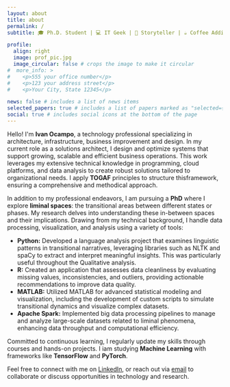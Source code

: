 ```yaml
---
layout: about
title: about
permalink: /
subtitle: 🎓 Ph.D. Student | 💻 IT Geek | 📖 Storyteller | ☕ Coffee Addict | 📚 Lifelong Learner 

profile:
  align: right
  image: prof_pic.jpg
  image_circular: false # crops the image to make it circular
#  more_info: >
#    <p>555 your office number</p>
#    <p>123 your address street</p>
#    <p>Your City, State 12345</p>

news: false # includes a list of news items
selected_papers: true # includes a list of papers marked as "selected={true}"
social: true # includes social icons at the bottom of the page
---
```


Hello! I'm **Ivan Ocampo**, a technology professional specializing in architecture, infrastructure, business improvement and design. In my current role as a solutions architect, I design and optimize systems that support growing, scalable and efficient business operations. This work leverages my extensive technical knowledge in programming, cloud platforms, and data analysis to create robust solutions tailored to organizational needs. I apply **TOGAF** principles to structure thisframework, ensuring a comprehensive and methodical approach.

In addition to my professional endeavors, I am pursuing a **PhD** where I explore **liminal spaces**: the transitional areas between different states or phases. My research delves into understanding these in-between spaces and their implications. Drawing from my technical background, I handle data processing, visualization, and analysis using a variety of tools:

- **Python:** Developed a language analysis project that examines linguistic patterns in transitional narratives, leveraging libraries such as NLTK and spaCy to extract and interpret meaningful insights. This was particularly useful throughout the Qualitative analysis.
- **R:** Created an application that assesses data cleanliness by evaluating missing values, inconsistencies, and outliers, providing actionable recommendations to improve data quality.
- **MATLAB:** Utilized MATLAB for advanced statistical modeling and visualization, including the development of custom scripts to simulate transitional dynamics and visualize complex datasets.
- **Apache Spark:** Implemented big data processing pipelines to manage and analyze large-scale datasets related to liminal phenomena, enhancing data throughput and computational efficiency.

Committed to continuous learning, I regularly update my skills through courses and hands-on projects. I iam studying **Machine Learning** with frameworks like **TensorFlow** and **PyTorch**.

Feel free to connect with me on [LinkedIn](https://www.linkedin.com/in/ivanocampo), or reach out via [email](mailto:ivan@ivanocampo.com) to collaborate or discuss opportunities in technology and research.


